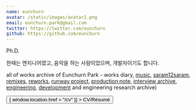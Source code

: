 ```yaml
---
name: eunchurn
avatar: /static/images/avatar2.png
email: eunchurn.park@gmail.com
twitter: https://twitter.com/eunchurn
github: https://github.com/eunchurn
---
```


Ph.D.

한때는 엔지니어였고, 음악을 하는 사람이었으며, 개발자이기도 합니다.

all of works archive of Eunchurn Park - works diary, [music](/categories/music), [saram12saram](/tags/saram12saram), [remixes](/tags/remix), [reworks](/tags/rework), [runway project](/categories/runway), [production note](/tags/note), [interview archive](/categories/press), [engineering](/categories/engineering), [development](/categories/development) and engineering research archive)

<div className="container flex justify-center">      <button
        type="button"
        className="text-white bg-gray-800 hover:bg-gray-900 focus:outline-none focus:ring-gray-300 px-5 py-2.5 me-2 dark:bg-gray-800 dark:hover:bg-gray-700 dark:focus:ring-gray-700 dark:border-gray-700 w-32 inline-block rounded bg-primary text-xs font-medium shadow-[0_4px_9px_-4px_#3b71ca] transition duration-150 ease-in-out hover:shadow-[0_8px_9px_-4px_rgba(59,113,202,0.3),0_4px_18px_0_rgba(59,113,202,0.2)] focus:bg-primary-600 focus:shadow-[0_8px_9px_-4px_rgba(59,113,202,0.3),0_4px_18px_0_rgba(59,113,202,0.2)] focus:ring-4 active:bg-primary-700 active:shadow-[0_8px_9px_-4px_rgba(59,113,202,0.3),0_4px_18px_0_rgba(59,113,202,0.2)] dark:shadow-[0_4px_9px_-4px_rgba(59,113,202,0.5)] dark:hover:shadow-[0_8px_9px_-4px_rgba(59,113,202,0.2),0_4px_18px_0_rgba(59,113,202,0.1)] dark:focus:shadow-[0_8px_9px_-4px_rgba(59,113,202,0.2),0_4px_18px_0_rgba(59,113,202,0.1)] dark:active:shadow-[0_8px_9px_-4px_rgba(59,113,202,0.2),0_4px_18px_0_rgba(59,113,202,0.1)]"
        onClick={() => { window.location.href = "/cv" }}
      >
        CV/Résumé
      </button></div>

